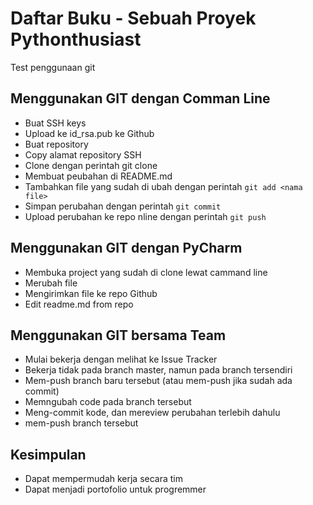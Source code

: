# Daftar Buku - Sebuah Proyek Pythonthusiast
Test penggunaan git

## Menggunakan GIT dengan Comman Line
- Buat SSH keys
- Upload ke id_rsa.pub ke Github
- Buat repository
- Copy alamat repository SSH
- Clone dengan perintah git clone <alamat repo>
- Membuat peubahan di README.md
- Tambahkan file yang sudah di ubah dengan perintah `git add <nama file>`
- Simpan perubahan dengan perintah `git commit`
- Upload perubahan ke repo nline dengan perintah `git push`

## Menggunakan GIT dengan PyCharm
- Membuka project yang sudah di clone lewat cammand line
- Merubah file
- Mengirimkan file ke repo Github
- Edit readme.md from repo


## Menggunakan GIT bersama Team
- Mulai bekerja dengan melihat ke Issue Tracker
- Bekerja tidak pada branch master, namun pada branch tersendiri
- Mem-push branch baru tersebut (atau mem-push jika sudah ada commit)
- Memngubah code pada branch tersebut
- Meng-commit kode, dan mereview perubahan terlebih dahulu
- mem-push branch tersebut

## Kesimpulan
- Dapat mempermudah kerja secara tim
- Dapat menjadi portofolio untuk progremmer
